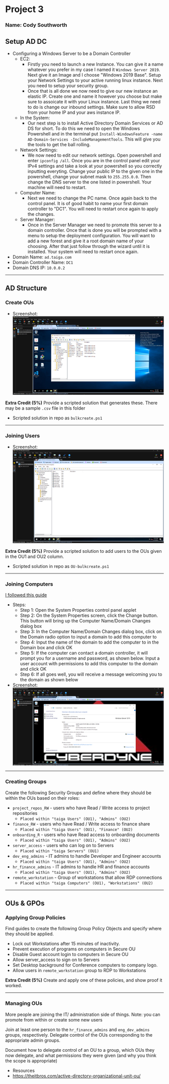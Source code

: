 # Project 3

### Name: Cody Southworth

## Setup AD DC

- Configuring a Windows Server to be a Domain Controller
  - EC2:
    - Firstly you need to launch a new Instance. You can give it a name whatever you prefer in my case I named it ```Windows Server 2019```. Next give it an Image and I choose "Windows 2019 Base". Setup your Network Settings to your active running linux instance. Next you need to setup your security group.
    - Once that is all done we now need to give our new instance an elastic IP. Create one and name it however you choose but make sure to assoicate it with your Linux instance. Last thing we need to do is change our inbound settings. Make sure to allow RSD from your home IP and your aws instance IP. 
   - In the System:
      - Our next step is to install Active Directory Domain Services or AD DS for short. To do this we need to open the Windows Powershell and in the terminal put ```Install-WindowsFeature -name AD-Domain-Services -IncludeManagementTools```. This will give you the tools to get the ball rolling.
  - Network Settings:
      - We now need to edit our network settings. Open powershell and enter ```ipconfig /all```. Once you are in the control panel edit your IPv4 settings and take a look at your powershell so you correctly inputting everyting. Change your public IP to the given one in the powershell, change your subnet mask to ```255.255.0.0```. Then change the DNS server to the one listed in powershell. Your machine will need to restart.
  - Computer Name:
    - Next we need to change the PC name. Once again back to the control panel. It is of good habit to name your first domain controller to "DC1". You will need to restart once again to apply the changes.
  - Server Manager:
    - Once in the Server Manager we need to promote this server to a domain controller. Once that is done you will be prompted with a menu to setup the deployment configuration. You will want to add a new forest and give it a root domain name of your choosing. After that just follow through the wizard until it is installed. Your system will need to restart once again. 
- Domain Name: ```ad.taiga.com```
- Domain Controller Name: ```DC1```
- Domain DNS IP: ```10.0.0.2```

---

## AD Structure

### Create OUs
- Screenshot: ![My Image](Screenshots/OUS.png)

**Extra Credit (5%)** Provide a scripted solution that generates these. There may be a sample `.csv` file in this folder
  * Scripted solution in repo as ```bulkcreate.ps1```

---

### Joining Users
- Screenshot: ![My Image](Screenshots/Users.png)

**Extra Credit (5%)** Provide a scripted solution to add users to the OUs given in the OU1 and OU2 column.
  * Scripted solution in repo as ```OU-bulkcreate.ps1```

---

### Joining Computers
[I followed this guide](https://adamtheautomator.com/add-computer-to-domain/)
- Steps:
  - Step 1: Open the System Properties control panel applet
  - Step 2: On the System Properties screen, click the Change button. This button will bring up the Computer Name/Domain Changes dialog box
  - Step 3: In the Computer Name/Domain Changes dialog box, click on the Domain radio option to input a domain to add this computer to
  - Step 4: Input the name of the domain to add the computer to in the Domain box and click OK
  - Step 5: If the computer can contact a domain controller, it will prompt you for a username and password, as shown below. Input a user account with permissions to add this computer to the domain and click OK
  - Step 6: If all goes well, you will receive a message welcoming you to the domain as shown below
- Screenshot: ![My Image](Screenshots/Joined_Computer.png)
---

### Creating Groups

Create the following Security Groups and define where they should be within the OUs based on their roles:

- `project_repos_RW` - users who have Read / Write access to project repositories
    - ```Placed within "taiga Users" (OU1), "Admins" (OU2)```
- `finance_RW` - users who have Read / Write access to finance share
    - ```Placed within "taiga Users" (OU1), "Finance" (OU2)```
- `onboarding_R` - users who have Read access to onboarding documents
    - ```Placed within "taiga Users" (OU1), "Admins" (OU2)```
- `server_access` - users who can log on to Servers
    - ```Placed within "taiga Servers" (OU1)```
- `dev_eng_admins` - IT admins to handle Developer and Engineer accounts
    - ```Placed within "taiga Users" (OU1), "Admins" (OU2)```
- `hr_finance_admins` - IT admins to handle HR and finance accounts
    - ```Placed within "taiga Users" (OU1), "Admins" (OU2)```
- `remote_workstation` - Group of workstations that allow RDP connections
    - ```Placed within "taiga Computers" (OU1), "Workstations" (OU2)```

---

## OUs & GPOs

### Applying Group Policies

Find guides to create the following Group Policy Objects and specify where they should be applied.

- Lock out Workstations after 15 minutes of inactivity.
- Prevent execution of programs on computers in Secure OU
- Disable Guest account login to computers in Secure OU
- Allow server_access to sign on to Servers
- Set Desktop background for Conference computers to company logo.
- Allow users in `remote_workstation` group to RDP to Workstations

**Extra Credit (5%)** Create and apply one of these policies, and show proof it worked.

---

### Managing OUs

More people are joining the IT/ administration side of things. Note: you can promote from within or create some new users

Join at least one person to the `hr_finance_admins` and `eng_dev_admins` groups, respectively. Delegate control of the OUs corresponding to the appropriate admin groups.

Document how to delegate control of an OU to a group, which OUs they now delegate, and what permissions they were given (and why you think the scope is appropriate)

- Resources
- https://theitbros.com/active-directory-organizational-unit-ou/

